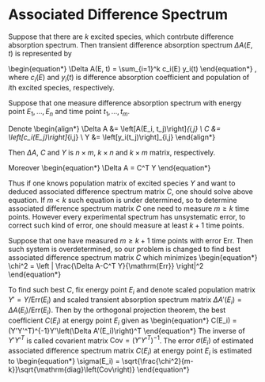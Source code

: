 # Associated Difference Spectrum

Suppose that there are $k$ excited species, which contrbute difference absorption spectrum.
Then transient difference absorption spectrum $\Delta A(E, t)$ is represented by

\begin{equation*}
\Delta A(E, t) = \sum_{i=1}^k c_i(E) y_i(t)
\end{equation*}
, where $c_i(E)$ and $y_i(t)$ is difference absorption coefficient and population of $i$th excited species, respectively.

Suppose that one measure difference absorption spectrum with energy point $E_1,\dotsc, E_n$ and time point $t_1, \dotsc, t_m$.

Denote 
\begin{align*}
\Delta A &= \left[A(E_i, t_j)\right]_{i,j} \\
C &= \left[c_i(E_j)\right]_{i,j} \\
Y &= \left[y_i(t_j)\right]_{i,j}
\end{align*}

Then $\Delta A$, $C$ and $Y$ is $n \times m$, $k \times n$ and $k \times m$ matrix, respectively.

Moreover
\begin{equation*}
\Delta A = C^T Y
\end{equation*}

Thus if one knows population matrix of excited species $Y$ and want to deduced associated difference spectrum matrix $C$, one should solve above equation.
If $m<k$ such equation is under determined, so to determine associated difference spectrum matrix $C$ one need to measure $m \geq k$ time points.
However every experimental spectrum has unsystematic error, to correct such kind of error, one should measure at least $k+1$ time points.

Suppose that one have measured $m \geq k+1$ time points with error $\mathrm{Err}$. Then such system is overdetermined, so our problem is changed to find best associated difference spectrum matrix $C$ which minimizes 
\begin{equation*}
\chi^2 = \left \| \frac{\Delta A-C^T Y}{\mathrm{Err}} \right\|^2
\end{equation*}

To find such best $C$, fix energy point $E_i$ and denote scaled population matrix $Y' = Y/\mathrm{Err}(E_i)$ and scaled transient absorption spectrum matrix $\Delta A'(E_i) = \Delta A(E_i)/\mathrm{Err}(E_i)$. Then by the orthogonal projection theorem, the best coefficient $C(E_i)$ at energy point $E_i$ given as
\begin{equation*}
C(E_i) = (Y'Y'^T)^{-1}Y'\left(\Delta A'(E_i)\right)^T
\end{equation*}
The inverse of $Y'Y'^T$ is called covarient matrix $\mathrm{Cov} = (Y'Y'^T)^{-1}$.
The error $\sigma(E_i)$ of estimated associated difference spectrum matrix $C(E_i)$ at energy point $E_i$ is estimated to
\begin{equation*}
\sigma(E_i) = \sqrt{\frac{\chi^2}{m-k}}\sqrt{\mathrm{diag}\left(Cov\right)}
\end{equation*}




